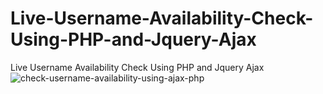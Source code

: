 # Live-Username-Availability-Check-Using-PHP-and-Jquery-Ajax
Live Username Availability Check Using PHP and Jquery Ajax
![check-username-availability-using-ajax-php](https://user-images.githubusercontent.com/102647546/161000431-516cce3a-28e3-48fa-9fb8-6c7bdf90796c.png)
